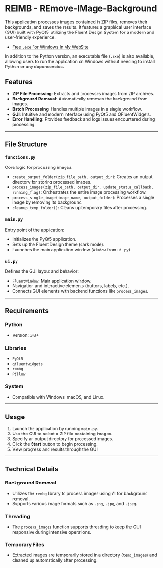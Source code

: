 # REIMB - REmove-IMage-Background

This application processes images contained in ZIP files, removes their backgrounds, and saves the results. It features a graphical user interface (GUI) built with PyQt5, utilizing the Fluent Design System for a modern and user-friendly experience.

- [Free `.exe` For Windows In My WebSite](https://reimb.puleri.it)

In addition to the Python version, an executable file (`.exe`) is also available, allowing users to run the application on Windows without needing to install Python or any dependencies.
## Features

- **ZIP File Processing**: Extracts and processes images from ZIP archives.  
- **Background Removal**: Automatically removes the background from images.  
- **Batch Processing**: Handles multiple images in a single workflow.  
- **GUI**: Intuitive and modern interface using PyQt5 and QFluentWidgets.  
- **Error Handling**: Provides feedback and logs issues encountered during processing.  

---

## File Structure

### `functions.py`

Core logic for processing images:

- `create_output_folder(zip_file_path, output_dir)`: Creates an output directory for storing processed images.
- `process_images(zip_file_path, output_dir, update_status_callback, running_flag)`: Orchestrates the entire image processing workflow.
- `process_single_image(image_name, output_folder)`: Processes a single image by removing its background.
- `cleanup_temp_folder()`: Cleans up temporary files after processing.

### `main.py`

Entry point of the application:

- Initializes the PyQt5 application.
- Sets up the Fluent Design theme (dark mode).
- Launches the main application window (`Window` from `ui.py`).

### `ui.py`

Defines the GUI layout and behavior:

- `FluentWindow`: Main application window.
- Navigation and interactive elements (buttons, labels, etc.).
- Connects GUI elements with backend functions like `process_images`.

---

## Requirements

### Python
- Version: 3.8+

### Libraries
- `PyQt5`
- `qfluentwidgets`
- `rembg`
- `Pillow`

### System
- Compatible with Windows, macOS, and Linux.

---

## Usage

1. Launch the application by running `main.py`.
2. Use the GUI to select a ZIP file containing images.
3. Specify an output directory for processed images.
4. Click the **Start** button to begin processing.
5. View progress and results through the GUI.

---

## Technical Details

### Background Removal

- Utilizes the `rembg` library to process images using AI for background removal.  
- Supports various image formats such as `.png`, `.jpg`, and `.jpeg`.

### Threading

- The `process_images` function supports threading to keep the GUI responsive during intensive operations.

### Temporary Files

- Extracted images are temporarily stored in a directory (`temp_images`) and cleaned up automatically after processing.

